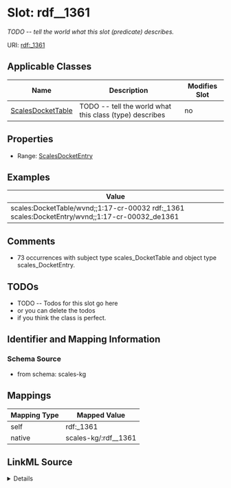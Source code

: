 

# Slot: rdf__1361


_TODO -- tell the world what this slot (predicate) describes._





URI: [rdf:_1361](http://www.w3.org/1999/02/22-rdf-syntax-ns#_1361)



<!-- no inheritance hierarchy -->





## Applicable Classes

| Name | Description | Modifies Slot |
| --- | --- | --- |
| [ScalesDocketTable](../classes/ScalesDocketTable.md) | TODO -- tell the world what this class (type) describes |  no  |







## Properties

* Range: [ScalesDocketEntry](../classes/ScalesDocketEntry.md)






## Examples

| Value |
| --- |
| scales:DocketTable/wvnd;;1:17-cr-00032 rdf:_1361 scales:DocketEntry/wvnd;;1:17-cr-00032_de1361 |

## Comments

* 73 occurrences with subject type scales_DocketTable and object type scales_DocketEntry.

## TODOs

* TODO -- Todos for this slot go here
* or you can delete the todos
* if you think the class is perfect.

## Identifier and Mapping Information







### Schema Source


* from schema: scales-kg




## Mappings

| Mapping Type | Mapped Value |
| ---  | ---  |
| self | rdf:_1361 |
| native | scales-kg/:rdf__1361 |




## LinkML Source

<details>
```yaml
name: rdf__1361
description: TODO -- tell the world what this slot (predicate) describes.
todos:
- TODO -- Todos for this slot go here
- or you can delete the todos
- if you think the class is perfect.
comments:
- 73 occurrences with subject type scales_DocketTable and object type scales_DocketEntry.
examples:
- value: scales:DocketTable/wvnd;;1:17-cr-00032 rdf:_1361 scales:DocketEntry/wvnd;;1:17-cr-00032_de1361
from_schema: scales-kg
rank: 1000
slot_uri: rdf:_1361
alias: rdf__1361
domain_of:
- scales_DocketTable
range: scales_DocketEntry

```
</details>